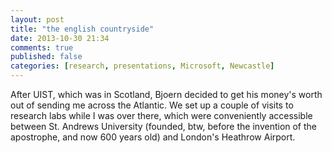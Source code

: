 ```yaml
---
layout: post
title: "the english countryside"
date: 2013-10-30 21:34
comments: true
published: false
categories: [research, presentations, Microsoft, Newcastle]
---
```


After UIST, which was in Scotland, Bjoern decided to get his money's worth out of sending me across the Atlantic.  We set up a couple of visits to research labs while I was over there, which were conveniently accessible between St. Andrews University (founded, btw, before the invention of the apostrophe, and now 600 years old) and London's Heathrow Airport.


